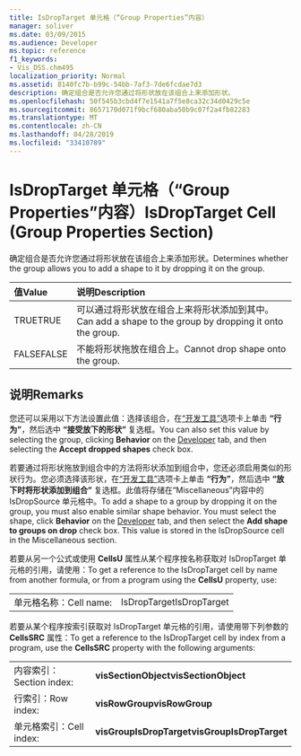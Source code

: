 ```yaml
---
title: IsDropTarget 单元格（“Group Properties”内容）
manager: soliver
ms.date: 03/09/2015
ms.audience: Developer
ms.topic: reference
f1_keywords:
- Vis_DSS.chm495
localization_priority: Normal
ms.assetid: 8140fc7b-b99c-54bb-7af3-7de6fcdae7d3
description: 确定组合是否允许您通过将形状放在该组合上来添加形状。
ms.openlocfilehash: 50f545b3cbd4f7e1541a7f5e8ca32c34d0429c5e
ms.sourcegitcommit: 8657170d071f9bcf680aba50b9c07f2a4fb82283
ms.translationtype: MT
ms.contentlocale: zh-CN
ms.lasthandoff: 04/28/2019
ms.locfileid: "33410789"
---
```

# <a name="isdroptarget-cell-group-properties-section"></a><span data-ttu-id="e9423-103">IsDropTarget 单元格（“Group Properties”内容）</span><span class="sxs-lookup"><span data-stu-id="e9423-103">IsDropTarget Cell (Group Properties Section)</span></span>

<span data-ttu-id="e9423-104">确定组合是否允许您通过将形状放在该组合上来添加形状。</span><span class="sxs-lookup"><span data-stu-id="e9423-104">Determines whether the group allows you to add a shape to it by dropping it on the group.</span></span>
  
|<span data-ttu-id="e9423-105">**值**</span><span class="sxs-lookup"><span data-stu-id="e9423-105">**Value**</span></span>|<span data-ttu-id="e9423-106">**说明**</span><span class="sxs-lookup"><span data-stu-id="e9423-106">**Description**</span></span>|
|:-----|:-----|
|<span data-ttu-id="e9423-107">TRUE</span><span class="sxs-lookup"><span data-stu-id="e9423-107">TRUE</span></span>  <br/> |<span data-ttu-id="e9423-108">可以通过将形状放在组合上来将形状添加到其中。</span><span class="sxs-lookup"><span data-stu-id="e9423-108">Can add a shape to the group by dropping it onto the group.</span></span>  <br/> |
|<span data-ttu-id="e9423-109">FALSE</span><span class="sxs-lookup"><span data-stu-id="e9423-109">FALSE</span></span>  <br/> |<span data-ttu-id="e9423-110">不能将形状拖放在组合上。</span><span class="sxs-lookup"><span data-stu-id="e9423-110">Cannot drop shape onto the group.</span></span>  <br/> |
   
## <a name="remarks"></a><span data-ttu-id="e9423-111">说明</span><span class="sxs-lookup"><span data-stu-id="e9423-111">Remarks</span></span>

<span data-ttu-id="e9423-112">您还可以采用以下方法设置此值：选择该组合，在[“开发工具”](run-in-developer-mode-display-the-developer-tab.md)选项卡上单击 **“行为”**，然后选中 **“接受放下的形状”** 复选框。</span><span class="sxs-lookup"><span data-stu-id="e9423-112">You can also set this value by selecting the group, clicking **Behavior** on the [Developer](run-in-developer-mode-display-the-developer-tab.md) tab, and then selecting the **Accept dropped shapes** check box.</span></span> 
  
<span data-ttu-id="e9423-p101">若要通过将形状拖放到组合中的方法将形状添加到组合中，您还必须启用类似的形状行为。您必须选择该形状，在[“开发工具”](run-in-developer-mode-display-the-developer-tab.md)选项卡上单击 **“行为”**，然后选中 **“放下时将形状添加到组合”** 复选框。此值将存储在“Miscellaneous”内容中的 IsDropSource 单元格中。</span><span class="sxs-lookup"><span data-stu-id="e9423-p101">To add a shape to a group by dropping it on the group, you must also enable similar shape behavior. You must select the shape, click **Behavior** on the [Developer](run-in-developer-mode-display-the-developer-tab.md) tab, and then select the **Add shape to groups on drop** check box. This value is stored in the IsDropSource cell in the Miscellaneous section.</span></span> 
  
<span data-ttu-id="e9423-116">若要从另一个公式或使用 **CellsU** 属性从某个程序按名称获取对 IsDropTarget 单元格的引用，请使用：</span><span class="sxs-lookup"><span data-stu-id="e9423-116">To get a reference to the IsDropTarget cell by name from another formula, or from a program using the **CellsU** property, use:</span></span> 
  
|||
|:-----|:-----|
|<span data-ttu-id="e9423-117">单元格名称：</span><span class="sxs-lookup"><span data-stu-id="e9423-117">Cell name:</span></span>  <br/> |<span data-ttu-id="e9423-118">IsDropTarget</span><span class="sxs-lookup"><span data-stu-id="e9423-118">IsDropTarget</span></span>  <br/> |
   
<span data-ttu-id="e9423-119">若要从某个程序按索引获取对 IsDropTarget 单元格的引用，请使用带下列参数的 **CellsSRC** 属性：</span><span class="sxs-lookup"><span data-stu-id="e9423-119">To get a reference to the IsDropTarget cell by index from a program, use the **CellsSRC** property with the following arguments:</span></span> 
  
|||
|:-----|:-----|
|<span data-ttu-id="e9423-120">内容索引：</span><span class="sxs-lookup"><span data-stu-id="e9423-120">Section index:</span></span>  <br/> |<span data-ttu-id="e9423-121">**visSectionObject**</span><span class="sxs-lookup"><span data-stu-id="e9423-121">**visSectionObject**</span></span> <br/> |
|<span data-ttu-id="e9423-122">行索引：</span><span class="sxs-lookup"><span data-stu-id="e9423-122">Row index:</span></span>  <br/> |<span data-ttu-id="e9423-123">**visRowGroup**</span><span class="sxs-lookup"><span data-stu-id="e9423-123">**visRowGroup**</span></span> <br/> |
|<span data-ttu-id="e9423-124">单元格索引：</span><span class="sxs-lookup"><span data-stu-id="e9423-124">Cell index:</span></span>  <br/> |<span data-ttu-id="e9423-125">**visGroupIsDropTarget**</span><span class="sxs-lookup"><span data-stu-id="e9423-125">**visGroupIsDropTarget**</span></span> <br/> |
   

